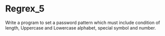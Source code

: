 # Regrex_5
Write a program to set a password pattern which must include condition of length, Uppercase and Lowercase alphabet, special symbol and number.
